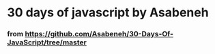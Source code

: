 # 30 days of javascript by Asabeneh

### **from** https://github.com/Asabeneh/30-Days-Of-JavaScript/tree/master
